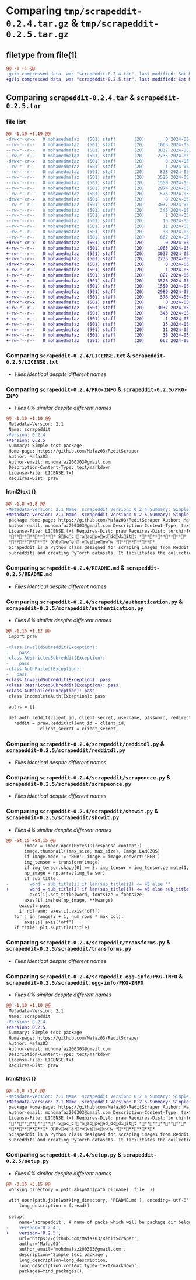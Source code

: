 # Comparing `tmp/scrapeddit-0.2.4.tar.gz` & `tmp/scrapeddit-0.2.5.tar.gz`

## filetype from file(1)

```diff
@@ -1 +1 @@
-gzip compressed data, was "scrapeddit-0.2.4.tar", last modified: Sat May 11 12:47:40 2024, max compression
+gzip compressed data, was "scrapeddit-0.2.5.tar", last modified: Sat May 11 12:54:01 2024, max compression
```

## Comparing `scrapeddit-0.2.4.tar` & `scrapeddit-0.2.5.tar`

### file list

```diff
@@ -1,19 +1,19 @@
-drwxr-xr-x   0 mohamedmafaz   (501) staff       (20)        0 2024-05-11 12:47:40.417836 scrapeddit-0.2.4/
--rw-r--r--   0 mohamedmafaz   (501) staff       (20)     1063 2024-05-11 09:03:02.000000 scrapeddit-0.2.4/LICENSE.txt
--rw-r--r--   0 mohamedmafaz   (501) staff       (20)     3037 2024-05-11 12:47:40.417479 scrapeddit-0.2.4/PKG-INFO
--rw-r--r--   0 mohamedmafaz   (501) staff       (20)     2735 2024-05-11 09:30:19.000000 scrapeddit-0.2.4/README.md
-drwxr-xr-x   0 mohamedmafaz   (501) staff       (20)        0 2024-05-11 12:47:40.415748 scrapeddit-0.2.4/scrapeddit/
--rw-r--r--   0 mohamedmafaz   (501) staff       (20)        1 2024-05-11 10:24:22.000000 scrapeddit-0.2.4/scrapeddit/__init__.py
--rw-r--r--   0 mohamedmafaz   (501) staff       (20)      838 2024-05-11 12:43:33.000000 scrapeddit-0.2.4/scrapeddit/authentication.py
--rw-r--r--   0 mohamedmafaz   (501) staff       (20)     3526 2024-05-11 12:10:46.000000 scrapeddit-0.2.4/scrapeddit/redditdl.py
--rw-r--r--   0 mohamedmafaz   (501) staff       (20)     1550 2024-05-11 12:41:22.000000 scrapeddit-0.2.4/scrapeddit/scrapeonce.py
--rw-r--r--   0 mohamedmafaz   (501) staff       (20)     2974 2024-05-11 12:47:14.000000 scrapeddit-0.2.4/scrapeddit/showit.py
--rw-r--r--   0 mohamedmafaz   (501) staff       (20)      576 2024-05-11 08:43:10.000000 scrapeddit-0.2.4/scrapeddit/transforms.py
-drwxr-xr-x   0 mohamedmafaz   (501) staff       (20)        0 2024-05-11 12:47:40.417105 scrapeddit-0.2.4/scrapeddit.egg-info/
--rw-r--r--   0 mohamedmafaz   (501) staff       (20)     3037 2024-05-11 12:47:40.000000 scrapeddit-0.2.4/scrapeddit.egg-info/PKG-INFO
--rw-r--r--   0 mohamedmafaz   (501) staff       (20)      345 2024-05-11 12:47:40.000000 scrapeddit-0.2.4/scrapeddit.egg-info/SOURCES.txt
--rw-r--r--   0 mohamedmafaz   (501) staff       (20)        1 2024-05-11 12:47:40.000000 scrapeddit-0.2.4/scrapeddit.egg-info/dependency_links.txt
--rw-r--r--   0 mohamedmafaz   (501) staff       (20)       15 2024-05-11 12:47:40.000000 scrapeddit-0.2.4/scrapeddit.egg-info/requires.txt
--rw-r--r--   0 mohamedmafaz   (501) staff       (20)       11 2024-05-11 12:47:40.000000 scrapeddit-0.2.4/scrapeddit.egg-info/top_level.txt
--rw-r--r--   0 mohamedmafaz   (501) staff       (20)       38 2024-05-11 12:47:40.417911 scrapeddit-0.2.4/setup.cfg
--rw-r--r--   0 mohamedmafaz   (501) staff       (20)      662 2024-05-11 12:43:39.000000 scrapeddit-0.2.4/setup.py
+drwxr-xr-x   0 mohamedmafaz   (501) staff       (20)        0 2024-05-11 12:54:01.943896 scrapeddit-0.2.5/
+-rw-r--r--   0 mohamedmafaz   (501) staff       (20)     1063 2024-05-11 09:03:02.000000 scrapeddit-0.2.5/LICENSE.txt
+-rw-r--r--   0 mohamedmafaz   (501) staff       (20)     3037 2024-05-11 12:54:01.943569 scrapeddit-0.2.5/PKG-INFO
+-rw-r--r--   0 mohamedmafaz   (501) staff       (20)     2735 2024-05-11 09:30:19.000000 scrapeddit-0.2.5/README.md
+drwxr-xr-x   0 mohamedmafaz   (501) staff       (20)        0 2024-05-11 12:54:01.942060 scrapeddit-0.2.5/scrapeddit/
+-rw-r--r--   0 mohamedmafaz   (501) staff       (20)        1 2024-05-11 10:24:22.000000 scrapeddit-0.2.5/scrapeddit/__init__.py
+-rw-r--r--   0 mohamedmafaz   (501) staff       (20)      827 2024-05-11 12:48:27.000000 scrapeddit-0.2.5/scrapeddit/authentication.py
+-rw-r--r--   0 mohamedmafaz   (501) staff       (20)     3526 2024-05-11 12:10:46.000000 scrapeddit-0.2.5/scrapeddit/redditdl.py
+-rw-r--r--   0 mohamedmafaz   (501) staff       (20)     1550 2024-05-11 12:41:22.000000 scrapeddit-0.2.5/scrapeddit/scrapeonce.py
+-rw-r--r--   0 mohamedmafaz   (501) staff       (20)     2989 2024-05-11 12:53:35.000000 scrapeddit-0.2.5/scrapeddit/showit.py
+-rw-r--r--   0 mohamedmafaz   (501) staff       (20)      576 2024-05-11 08:43:10.000000 scrapeddit-0.2.5/scrapeddit/transforms.py
+drwxr-xr-x   0 mohamedmafaz   (501) staff       (20)        0 2024-05-11 12:54:01.943252 scrapeddit-0.2.5/scrapeddit.egg-info/
+-rw-r--r--   0 mohamedmafaz   (501) staff       (20)     3037 2024-05-11 12:54:01.000000 scrapeddit-0.2.5/scrapeddit.egg-info/PKG-INFO
+-rw-r--r--   0 mohamedmafaz   (501) staff       (20)      345 2024-05-11 12:54:01.000000 scrapeddit-0.2.5/scrapeddit.egg-info/SOURCES.txt
+-rw-r--r--   0 mohamedmafaz   (501) staff       (20)        1 2024-05-11 12:54:01.000000 scrapeddit-0.2.5/scrapeddit.egg-info/dependency_links.txt
+-rw-r--r--   0 mohamedmafaz   (501) staff       (20)       15 2024-05-11 12:54:01.000000 scrapeddit-0.2.5/scrapeddit.egg-info/requires.txt
+-rw-r--r--   0 mohamedmafaz   (501) staff       (20)       11 2024-05-11 12:54:01.000000 scrapeddit-0.2.5/scrapeddit.egg-info/top_level.txt
+-rw-r--r--   0 mohamedmafaz   (501) staff       (20)       38 2024-05-11 12:54:01.943964 scrapeddit-0.2.5/setup.cfg
+-rw-r--r--   0 mohamedmafaz   (501) staff       (20)      662 2024-05-11 12:54:00.000000 scrapeddit-0.2.5/setup.py
```

### Comparing `scrapeddit-0.2.4/LICENSE.txt` & `scrapeddit-0.2.5/LICENSE.txt`

 * *Files identical despite different names*

### Comparing `scrapeddit-0.2.4/PKG-INFO` & `scrapeddit-0.2.5/PKG-INFO`

 * *Files 0% similar despite different names*

```diff
@@ -1,10 +1,10 @@
 Metadata-Version: 2.1
 Name: scrapeddit
-Version: 0.2.4
+Version: 0.2.5
 Summary: Simple test package
 Home-page: https://github.com/Mafaz03/ReditScraper
 Author: Mafaz03
 Author-email: mohdmafaz200303@gmail.com
 Description-Content-Type: text/markdown
 License-File: LICENSE.txt
 Requires-Dist: praw
```

#### html2text {}

```diff
@@ -1,8 +1,8 @@
-Metadata-Version: 2.1 Name: scrapeddit Version: 0.2.4 Summary: Simple test
+Metadata-Version: 2.1 Name: scrapeddit Version: 0.2.5 Summary: Simple test
 package Home-page: https://github.com/Mafaz03/ReditScraper Author: Mafaz03
 Author-email: mohdmafaz200303@gmail.com Description-Content-Type: text/markdown
 License-File: LICENSE.txt Requires-Dist: praw Requires-Dist: torchinfo
 ************ SSccrraappeeddddiitt ************
 ********** OOvveerrvviieeww **********
 Scrapeddit is a Python class designed for scraping images from Reddit
 subreddits and creating PyTorch datasets. It facilitates the collection of
```

### Comparing `scrapeddit-0.2.4/README.md` & `scrapeddit-0.2.5/README.md`

 * *Files identical despite different names*

### Comparing `scrapeddit-0.2.4/scrapeddit/authentication.py` & `scrapeddit-0.2.5/scrapeddit/authentication.py`

 * *Files 8% similar despite different names*

```diff
@@ -1,15 +1,12 @@
 import praw
 
-class InvalidSubreddit(Exception):
-    pass
-class RestrictedSubreddit(Exception):
-    pass
-class AuthFailed(Exception):
-   pass
+class InvalidSubreddit(Exception): pass
+class RestrictedSubreddit(Exception): pass
+class AuthFailed(Exception): pass
 class IncompleteAuth(Exception): pass
    
 auths = []
 
 def auth_reddit(client_id, client_secret, username, password, redirect_uri, user_agent, check_for_async = False):
   reddit = praw.Reddit(client_id = client_id,
             client_secret = client_secret,
```

### Comparing `scrapeddit-0.2.4/scrapeddit/redditdl.py` & `scrapeddit-0.2.5/scrapeddit/redditdl.py`

 * *Files identical despite different names*

### Comparing `scrapeddit-0.2.4/scrapeddit/scrapeonce.py` & `scrapeddit-0.2.5/scrapeddit/scrapeonce.py`

 * *Files identical despite different names*

### Comparing `scrapeddit-0.2.4/scrapeddit/showit.py` & `scrapeddit-0.2.5/scrapeddit/showit.py`

 * *Files 4% similar despite different names*

```diff
@@ -54,15 +54,15 @@
       image = Image.open(BytesIO(response.content))
       image.thumbnail((max_size, max_size), Image.LANCZOS)
       if image.mode != 'RGB': image = image.convert('RGB')
       img_tensor = transform(image)
       if img_tensor.shape[0] == 3: img_tensor = img_tensor.permute(1, 2, 0)
       np_image = np.array(img_tensor)
       if sub_title:
-        word = sub_title[i] if len(sub_title[i]) <= 45 else ""
+        word = sub_title[i] if len(sub_title[i]) <= 45 else sub_title[i][:30]
         axes[i].set_title(word, fontsize = fontsize)
       axes[i].imshow(np_image, **kwargs)
     except: pass
     if noframe: axes[i].axis('off')
   for j in range(i + 1, num_rows * max_col):
       axes[j].axis('off')
   if title: plt.suptitle(title)
```

### Comparing `scrapeddit-0.2.4/scrapeddit/transforms.py` & `scrapeddit-0.2.5/scrapeddit/transforms.py`

 * *Files identical despite different names*

### Comparing `scrapeddit-0.2.4/scrapeddit.egg-info/PKG-INFO` & `scrapeddit-0.2.5/scrapeddit.egg-info/PKG-INFO`

 * *Files 0% similar despite different names*

```diff
@@ -1,10 +1,10 @@
 Metadata-Version: 2.1
 Name: scrapeddit
-Version: 0.2.4
+Version: 0.2.5
 Summary: Simple test package
 Home-page: https://github.com/Mafaz03/ReditScraper
 Author: Mafaz03
 Author-email: mohdmafaz200303@gmail.com
 Description-Content-Type: text/markdown
 License-File: LICENSE.txt
 Requires-Dist: praw
```

#### html2text {}

```diff
@@ -1,8 +1,8 @@
-Metadata-Version: 2.1 Name: scrapeddit Version: 0.2.4 Summary: Simple test
+Metadata-Version: 2.1 Name: scrapeddit Version: 0.2.5 Summary: Simple test
 package Home-page: https://github.com/Mafaz03/ReditScraper Author: Mafaz03
 Author-email: mohdmafaz200303@gmail.com Description-Content-Type: text/markdown
 License-File: LICENSE.txt Requires-Dist: praw Requires-Dist: torchinfo
 ************ SSccrraappeeddddiitt ************
 ********** OOvveerrvviieeww **********
 Scrapeddit is a Python class designed for scraping images from Reddit
 subreddits and creating PyTorch datasets. It facilitates the collection of
```

### Comparing `scrapeddit-0.2.4/setup.py` & `scrapeddit-0.2.5/setup.py`

 * *Files 0% similar despite different names*

```diff
@@ -3,15 +3,15 @@
 working_directory = path.abspath(path.dirname(__file__))
 
 with open(path.join(working_directory, 'README.md'), encoding='utf-8') as f:
     long_description = f.read()
 
 setup(
     name='scrapeddit', # name of packe which will be package dir below project
-    version='0.2.4',
+    version='0.2.5',
     url='https://github.com/Mafaz03/ReditScraper',
     author='Mafaz03',
     author_email='mohdmafaz200303@gmail.com',
     description='Simple test package',
     long_description=long_description,
     long_description_content_type='text/markdown',
     packages=find_packages(),
```

